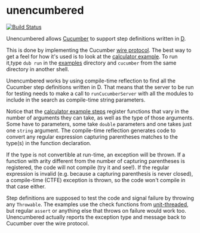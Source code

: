 unencumbered
============
[![Build Status](https://travis-ci.org/atilaneves/unencumbered.png?branch=master)](https://travis-ci.org/atilaneves/unencumbered)

Unencumbered allows [Cucumber](https://github.com/cucumber/cucumber/wiki)
to support step definitions written in [D](http://dlang.org/).

This is done by implementing the Cucumber
[wire protocol](https://github.com/cucumber/cucumber/wiki/Wire-Protocol).
The best way to get a feel for how it's used is to look at the
[calculator example](examples/source/app.d). To run it,type `dub run` in the
[examples](examples) directory and `cucumber` from the same directory in another shell.

Unencumbered works by using compile-time reflection to find all the
Cucumber step definitions written in D. That means that the server to be run
for testing needs to make a call to `runCucumberServer` with
all the modules to include in the search as compile-time string parameters.

Notice that the [calculator example steps](tests/calculator/steps.d) register
functions that vary in the number of arguments they can take, as well as
the type of those arguments. Some have to parameters, some take `double`
parameters and one takes just one `string` argument.
The compile-time reflection generates code to convert any regular expression
capturing parentheses matches to the type(s) in the function declaration.

If the type is not convertible at run-time, an exception will be thrown.
If a function with arity different from the number of capturing parentheses
is registered, the code will not compile (try it and see!).
If the regular expression is invalid (e.g. because a capturing parenthesis
is never closed), a compile-time (CTFE) exception is thrown, so the code
won't compile in that case either.

Step definitions are supposed to test the code and signal failure by
throwing any `Throwable`. The examples use the check functions from
[unit-threaded](https://github.com/atilaneves/unit-threaded), but regular
`assert` or anything else that throws on failure would work too.
Unencumbered actually reports the exception type and message
back to Cucumber over the wire protocol.
